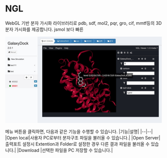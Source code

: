 # NGL

WebGL 기반 분자 가시화 라이브러리로 pdb, sdf, mol2, pqr, gro, cif, mmtf등의 3D 분자 가시화를 제공합니다. jsmol 보다 빠른

![JSmol](/images/solverdev/07/ngl.jpg)

메뉴 버튼을 클릭하면, 다음과 같은 기능을 수행할 수 있습니다.
|기능|설명|
|--|--|
|Open local|사용자 PC로부터 분자구조 파일을 불러올 수 있습니다.|
|Open Server| 출력포트 설정시 Extention과 Folder로 설정한 경우 다른 결과 파일을 불러올 수 있습니다.|
|Download |선택한 파일을 PC 저장할 수 있습니다.|
